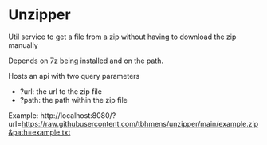# Unzipper

Util service to get a file from a zip without having to download the zip manually

Depends on 7z being installed and on the path.

Hosts an api with two query parameters

- ?url: the url to the zip file
- ?path: the path within the zip file

Example: http://localhost:8080/?url=https://raw.githubusercontent.com/tbhmens/unzipper/main/example.zip&path=example.txt
